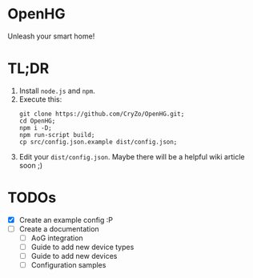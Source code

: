 # OpenHG
Unleash your smart home!

# TL;DR
1. Install `node.js` and `npm`.
2. Execute this:
	```
	git clone https://github.com/CryZo/OpenHG.git;
	cd OpenHG;
	npm i -D;
	npm run-script build;
	cp src/config.json.example dist/config.json;
	```
3. Edit your `dist/config.json`. Maybe there will be a helpful wiki article soon ;)

# TODOs
- [X] Create an example config :P
- [ ] Create a documentation
	- [ ] AoG integration
	- [ ] Guide to add new device types
	- [ ] Guide to add new devices
	- [ ] Configuration samples